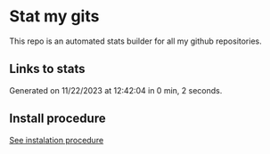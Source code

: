 # Stat my gits

This repo is an automated stats builder for all my github repositories.

## Links to stats


Generated on 11/22/2023 at 12:42:04 in 0 min, 2 seconds.

## Install procedure

[See instalation procedure](./src/install.md)
